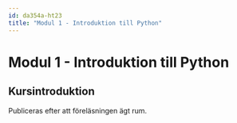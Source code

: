 ```yaml
---
id: da354a-ht23
title: "Modul 1 - Introduktion till Python"
---
```


# Modul 1 - Introduktion till Python

## Kursintroduktion

Publiceras efter att föreläsningen ägt rum.

<!--

<div class="frame">
    <div style="left: 0; width: 100%; height: 0; position: relative; padding-bottom: 56.2696%; padding-top: 58px;"><iframe src="https://www.slideshare.net/slideshow/embed_code/key/vNdcDmHNZTfeLU" style="top: 0; left: 0; width: 100%; height: 100%; position: absolute; border: 0;" allowfullscreen scrolling="no" allow="encrypted-media;"></iframe></div>
</div>

Ni kan även ladda ner PDF-versionen av presentationen [här](../pdf/kursintro-ht22.pdf).

-->